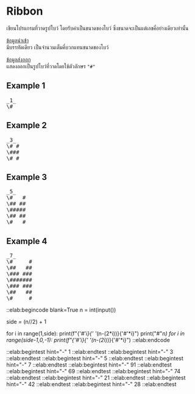 # Ribbon

เขียนโปรแกรมที่วาดรูปโบว์ โดยรับค่าเป็นขนาดของโบว์ ซึ่งขนาดจะเป็นแต่เลขคี่อย่างเดียวเท่านั้น 

<u>ข้อมูลนำเข้า</u>  
มีบรรทัดเดียว เป็นจำนวนเต็มคี่บวกแทนขนาดของโบว์

<u>ข้อมูลส่งออก</u>  
แสดงออกเป็นรูปโบว์ที่วาดโดยใช้ตัวอักษร `"#"`

## Example 1
<pre class="output">
_1_
\#
</pre>

## Example 2
<pre class="output">
_3_
\# #
\###
\# #
</pre>

## Example 3
<pre class="output">
_5_
\#   #
\## ##
\#####
\## ##
\#   #
</pre>

## Example 4
<pre class="output">
_7_
\#     #
\##   ##
\### ###
\#######
\### ###
\##   ##
\#     #
</pre>

::elab:begincode blank=True
n = int(input())

side = (n//2) + 1

for i in range(1,side):
    print(f"{'#'*i}{' '*(n-(2*i))}{'#'*i}")
print("#"*n)
for i in range(side-1,0,-1):
    print(f"{'#'*i}{' '*(n-(2*i))}{'#'*i}")
::elab:endcode

::elab:begintest hint="-"
1
::elab:endtest
::elab:begintest hint="-"
3
::elab:endtest
::elab:begintest hint="-"
5
::elab:endtest
::elab:begintest hint="-"
7
::elab:endtest
::elab:begintest hint="-"
91
::elab:endtest
::elab:begintest hint="-"
69
::elab:endtest
::elab:begintest hint="-"
74
::elab:endtest
::elab:begintest hint="-"
21
::elab:endtest
::elab:begintest hint="-"
42
::elab:endtest
::elab:begintest hint="-"
28
::elab:endtest